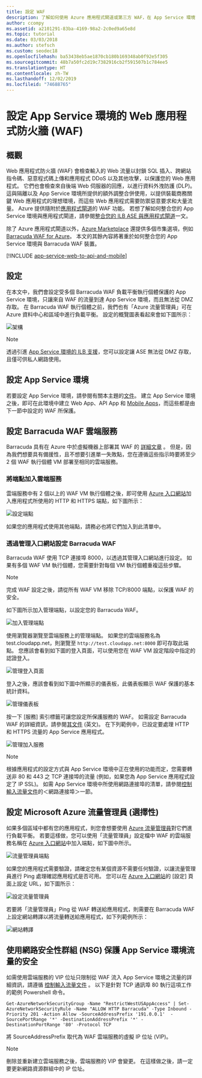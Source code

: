 ```yaml
---
title: 設定 WAF
description: 了解如何使用 Azure 應用程式閘道或第三方 WAF，在 App Service 環境前方設定 Web 應用程式防火牆 (WAF)。
author: ccompy
ms.assetid: a2101291-83ba-4169-98a2-2c0ed9a65e8d
ms.topic: tutorial
ms.date: 03/03/2018
ms.author: stefsch
ms.custom: seodec18
ms.openlocfilehash: ba53438eb5ae1870cb180b169348ab0f92e5f305
ms.sourcegitcommit: 48b7a50fc2d19c7382916cb2f591507b1c784ee5
ms.translationtype: HT
ms.contentlocale: zh-TW
ms.lasthandoff: 12/02/2019
ms.locfileid: "74688765"
---
```

# <a name="configuring-a-web-application-firewall-waf-for-app-service-environment"></a>設定 App Service 環境的 Web 應用程式防火牆 (WAF)
## <a name="overview"></a>概觀

Web 應用程式防火牆 (WAF) 會檢查輸入的 Web 流量以封鎖 SQL 插入、跨網站指令碼、惡意程式碼上傳和應用程式 DDoS 以及其他攻擊，以保護您的 Web 應用程式。 它們也會檢查來自後端 Web 伺服器的回應，以進行資料外洩防護 (DLP)。 這與隔離以及 App Service 環境所提供的額外調整合併使用，以提供裝載商務關鍵 Web 應用程式的理想環境，而這些 Web 應用程式需要防禦惡意要求和大量流量。 Azure 提供隨附於[應用程式閘道](https://docs.microsoft.com/azure/application-gateway/application-gateway-introduction)的 WAF 功能。  若想了解如何整合您的 App Service 環境與應用程式閘道，請參閱[整合您的 ILB ASE 與應用程式閘道](https://docs.microsoft.com/azure/app-service/environment/integrate-with-application-gateway)一文。

除了 Azure 應用程式閘道以外，[Azure Marketplace](https://azure.microsoft.com/marketplace/partners/barracudanetworks/waf-byol/) 還提供多個市集選項，例如 [Barracuda WAF for Azure](https://www.barracuda.com/programs/azure)。 本文的其餘內容將著重於如何整合您的 App Service 環境與 Barracuda WAF 裝置。

[!INCLUDE [app-service-web-to-api-and-mobile](../../../includes/app-service-web-to-api-and-mobile.md)] 

## <a name="setup"></a>設定
在本文中，我們會設定受多個 Barracuda WAF 負載平衡執行個體保護的 App Service 環境，只讓來自 WAF 的流量到達 App Service 環境，而且無法從 DMZ 存取。 在 Barracuda WAF 執行個體之前，我們也有「Azure 流量管理員」可在 Azure 資料中心和區域中進行負載平衡。 設定的概覽圖表看起來會如下圖所示：

![架構][Architecture] 

> [!NOTE]
> 透過引進 [App Service 環境的 ILB 支援](app-service-environment-with-internal-load-balancer.md)，您可以設定讓 ASE 無法從 DMZ 存取，且僅可供私人網路使用。 
> 
> 

## <a name="configuring-your-app-service-environment"></a>設定 App Service 環境
若要設定 App Service 環境，請參閱有關本主題的[文件](app-service-web-how-to-create-an-app-service-environment.md)。 建立 App Service 環境之後，即可在此環境中建立 Web App、API App 和 [Mobile Apps](../../app-service-mobile/app-service-mobile-value-prop.md)，而這些都是由下一節中設定的 WAF 所保護。

## <a name="configuring-your-barracuda-waf-cloud-service"></a>設定 Barracuda WAF 雲端服務
Barracuda 具有在 Azure 中於虛擬機器上部署其 WAF 的 [詳細文章](https://campus.barracuda.com/product/webapplicationfirewall/article/WAF/DeployWAFInAzure) 。 但是，因為我們想要具有備援性，且不想要引進單一失敗點，您在遵循這些指示時要將至少 2 個 WAF 執行個體 VM 部署至相同的雲端服務。

### <a name="adding-endpoints-to-cloud-service"></a>將端點加入雲端服務
雲端服務中有 2 個以上的 WAF VM 執行個體之後，即可使用 [Azure 入口網站](https://portal.azure.com/)加入應用程式所使用的 HTTP 和 HTTPS 端點，如下圖所示：

![設定端點][ConfigureEndpoint]

如果您的應用程式使用其他端點，請務必也將它們加入到此清單中。 

### <a name="configuring-barracuda-waf-through-its-management-portal"></a>透過管理入口網站設定 Barracuda WAF
Barracuda WAF 使用 TCP 連接埠 8000，以透過其管理入口網站進行設定。 如果有多個 WAF VM 執行個體，您需要針對每個 VM 執行個體重複這些步驟。 

> [!NOTE]
> 完成 WAF 設定之後，請從所有 WAF VM 移除 TCP/8000 端點，以保護 WAF 的安全。
> 
> 

如下圖所示加入管理端點，以設定您的 Barracuda WAF。

![加入管理端點][AddManagementEndpoint]

使用瀏覽器瀏覽至雲端服務上的管理端點。 如果您的雲端服務名為 test.cloudapp.net，則瀏覽至 `http://test.cloudapp.net:8000` 即可存取此端點。 您應該會看到如下圖的登入頁面，可以使用您在 WAF VM 設定階段中指定的認證登入。

![管理登入頁面][ManagementLoginPage]

登入之後，應該會看到如下圖中所顯示的儀表板，此儀表板顯示 WAF 保護的基本統計資料。

![管理儀表板][ManagementDashboard]

按一下 [服務]  索引標籤可讓您設定所保護服務的 WAF。 如需設定 Barracuda WAF 的詳細資訊，請參閱[其文件](https://techlib.barracuda.com/waf/getstarted1) \(英文\)。 在下列範例中，已設定要處理 HTTP 和 HTTPS 流量的 App Service 應用程式。

![管理加入服務][ManagementAddServices]

> [!NOTE]
> 根據應用程式的設定方式與 App Service 環境中正在使用的功能而定，您需要轉送非 80 和 443 之 TCP 連接埠的流量 (例如，如果您為 App Service 應用程式設定了 IP SSL)。 如需 App Service 環境中所使用網路連接埠的清單，請參閱[控制輸入流量文件](app-service-app-service-environment-control-inbound-traffic.md)的＜網路連接埠＞一節。
> 
> 

## <a name="configuring-microsoft-azure-traffic-manager-optional"></a>設定 Microsoft Azure 流量管理員 (選擇性)
如果多個區域中都有您的應用程式，則您會想要使用 [Azure 流量管理員](../../traffic-manager/traffic-manager-overview.md)對它們進行負載平衡。 若要這樣做，您可以使用「流量管理員」設定檔中 WAF 的雲端服務名稱在 [Azure 入口網站](https://portal.azure.com)中加入端點，如下圖中所示。 

![流量管理員端點][TrafficManagerEndpoint]

如果您的應用程式需要驗證，請確定您有某個資源不需要任何驗證，以讓流量管理員進行 Ping 處理確認應用程式是否可用。 您可以在 [Azure 入口網站](https://portal.azure.com)的 [設定]  頁面上設定 URL，如下圖所示：

![設定流量管理員][ConfigureTrafficManager]

若要將「流量管理員」Ping 從 WAF 轉送給應用程式，則需要在 Barracuda WAF 上設定網站轉譯以將流量轉送給應用程式，如下列範例所示：

![網站轉譯][WebsiteTranslations]

## <a name="securing-traffic-to-app-service-environment-using-network-security-groups-nsg"></a>使用網路安全性群組 (NSG) 保護 App Service 環境流量的安全
如需使用雲端服務的 VIP 位址只限制從 WAF 流入 App Service 環境之流量的詳細資訊，請遵循 [控制輸入流量文件](app-service-app-service-environment-control-inbound-traffic.md) 。 以下是針對 TCP 通訊埠 80 執行這項工作的範例 Powershell 命令。

    Get-AzureNetworkSecurityGroup -Name "RestrictWestUSAppAccess" | Set-AzureNetworkSecurityRule -Name "ALLOW HTTP Barracuda" -Type Inbound -Priority 201 -Action Allow -SourceAddressPrefix '191.0.0.1'  -SourcePortRange '*' -DestinationAddressPrefix '*' -DestinationPortRange '80' -Protocol TCP

將 SourceAddressPrefix 取代為 WAF 雲端服務的虛擬 IP 位址 (VIP)。

> [!NOTE]
> 刪除並重新建立雲端服務之後，雲端服務的 VIP 會變更。 在這樣做之後，請一定要更新網路資源群組中的 IP 位址。 
> 
> 

<!-- IMAGES -->
[Architecture]: ./media/app-service-app-service-environment-web-application-firewall/Architecture.png
[ConfigureEndpoint]: ./media/app-service-app-service-environment-web-application-firewall/ConfigureEndpoint.png
[AddManagementEndpoint]: ./media/app-service-app-service-environment-web-application-firewall/AddManagementEndpoint.png
[ManagementAddServices]: ./media/app-service-app-service-environment-web-application-firewall/ManagementAddServices.png
[ManagementDashboard]: ./media/app-service-app-service-environment-web-application-firewall/ManagementDashboard.png
[ManagementLoginPage]: ./media/app-service-app-service-environment-web-application-firewall/ManagementLoginPage.png
[TrafficManagerEndpoint]: ./media/app-service-app-service-environment-web-application-firewall/TrafficManagerEndpoint.png
[ConfigureTrafficManager]: ./media/app-service-app-service-environment-web-application-firewall/ConfigureTrafficManager.png
[WebsiteTranslations]: ./media/app-service-app-service-environment-web-application-firewall/WebsiteTranslations.png
